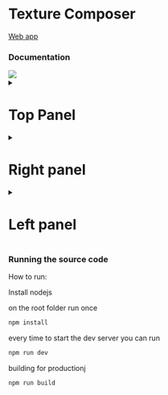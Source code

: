 
<h1>Texture Composer</h1>

[Web app](https://thiago099.github.io/texture-composer/)

<h3>Documentation</h3>
<img src="https://github.com/user-attachments/assets/e891c5e8-a274-4a91-9846-5f649f6bad31"/>
<details>
  <summary><h1>Top Panel</h1></summary>
  <img src="https://github.com/user-attachments/assets/8b387184-5b4b-4abc-a314-ada789c60791"/>
  <details>
    <summary><h2>Project menu</h2></summary>
    <h3>The project menu allows you to save your projects</h3>
    <p>You can also drop projects into the main window to load them</p> 
    <img src="https://github.com/user-attachments/assets/0000dff0-5931-469c-bd5e-239ada979232"/>
    <hr/>
  </details>
  <details>
    <summary><h2>File menu</h2></summary>
    <h3>The file menu allows you to load and create new files</h3>
    <p>You can also load files by dragging and dropping them into the main window</p> 
    <img src="https://github.com/user-attachments/assets/542b86f3-adb4-4c48-bc01-ee42281db4a9"/>
    <hr/>
  </details>
  <details>
    <summary><h2>Render button</h2></summary>
    <h3>The render button opens a modal that allows you to export your work into images</h3>
    <p>These files will have the maximum resolution possible</p> 
    <p>You can right-click on the name of each file to edit it</p> 
    <img src="https://github.com/user-attachments/assets/7994a46d-90aa-441f-9966-583e5c017702"/>
    <h3>You can click on the edit button, in order to change the midias of each output</h3>
    <img src="https://github.com/user-attachments/assets/ec133900-438f-4fc4-9920-56ee3f518e0b"/>
    <hr/>
  </details>
  <hr/>
</details>
<details>
  <summary><h1>Right panel</h1></summary>
  <h3>The right panel contains your files, the layer list and your change history</h3>
  <img src="https://github.com/user-attachments/assets/f604f3b1-b600-4f78-a46b-b6e18ec104a9"/>
  <details>
      <summary><h2>File list</h2></summary>
      <h3>You can click on each file in order to preview and edit it</h3>
      <p>You can drag and drop the files in order to reorder them</p> 
      <p>You can also create folders on the file menu, The folders work like collapsible separator to your files</p> 
      <img src="https://github.com/user-attachments/assets/3859a979-205b-493d-a50d-b235c124d7fc"/>
    <hr/>
  </details>
  <details>
      <summary><h2>Layer list</h2></summary>
      <h3>When a composition is selected your layers will appear here</h3>
      <p>You can drag and drop the layers in order to reorder them</p> 
      <p>The order of the layer list is important as lower layers will be rendered first</p> 
      <p>You can drag and drop any item from the file list into here</p> 
      <img src="https://github.com/user-attachments/assets/973229b5-6a0a-4987-b3f4-f056e0919961"/>
    <hr/>
  </details>
  <details>
    <summary><h2>History list</h2></summary>
    <h3>The history list contains all your changes</h3>
    <p>You can click on any change in order to revert your project to that version</p> 
    <p>You can press CTRL+Z in order to revert the last change</p> 
    <p>You can press CTRL+Y in order to go to a newer version</p> 
    <img src="https://github.com/user-attachments/assets/ac9d7253-0a3c-40aa-8789-521dbdf8c053"/>
    <hr/>
  </details>
</details>
  <details>
    <summary><h1>Left panel</h1></summary>
    <h3>The left panel contains the properties to all the selected files</h3>
    <img src="https://github.com/user-attachments/assets/c3abec46-ab79-4a74-8b4b-94532d441e12"/>
    <details>
      <summary><h2>Composition properties</h2></summary>
      <p>The mask file, is an ID map that can be used by the layers to display texture on certain areas</p> 
      <p>The normal output will use a shader to convert the composition final output to a normal map</p> 
      <p>The texture swap tab allows you to easily swap any textures used by your composition</p> 
      <img src="https://github.com/user-attachments/assets/ba07a4f2-7a60-49be-aa0e-b117ef540abc"/>
      <hr/>
  </details>
  <details>
    <summary><h2>The layer properties</h2></summary>
    <p>The layer properties is the most advanced menu of this program, it allows you to modify your textures in various ways</p> 
    <p>No changes are lost, so you can easily modify the parameters of any change at any point</p> 
    <img src="https://github.com/user-attachments/assets/2343f0c3-1a63-4e3c-bad8-1efd205ec528"/>
    <details>
      <summary>Basic</summary>
      <p>On the basic tab, you can modify the file of the layer, which is the base for rendering</p> 
      <p>You can drag and drop any files from the files tab into this input</p> 
      <img src="https://github.com/user-attachments/assets/cff74c2b-53a6-4671-8c4e-01ef5da0ace8"/>
      <hr/>
    </details>
    <details>
      <summary>Positioning</summary>
      <p>The positioning menu will tell where the layer will snap to its offset and if it will tile</p> 
      <img src="https://github.com/user-attachments/assets/187ac900-1464-41c9-9197-396a2c0c3abe"/>
      <hr/>
    </details>
    <details>
      <summary>Mask</summary>
      <p>In the mask tab, you can tell which part of the composition mask file this layer will apply</p> 
      <p>You can have an additional mask to the layer which is another file, which will be used as both luma and alpha mask</p> 
      <img src="https://github.com/user-attachments/assets/bc528b15-54c9-4c02-a34d-0a54101ba542"/>
      <hr/>
    </details>
    <details>
      <summary>Blending</summary>
      <p>The blending tab tells how your layer will blend with other layers</p> 
      <p>Here you can set the alpha, blend mode</p> 
      <p>You can also create your own blend mode by checking and unchecking the channel boxes</p> 
      <img src="https://github.com/user-attachments/assets/ba9bea5e-d166-43ae-b10a-e9267a52dade"/>
      <hr/>
    </details>
    <details>
      <summary>Effects</summary>
      <p>In this tab you can add special effects to your layer, such as blur and gradient map</p> 
      <p>You can set up a custom masks to your blur which tells how much each part of your texture will be blurred</p> 
      <p>The gradient map and all colors in this program support alpha, which I found very useful for blending texture maps</p> 
      <img src="https://github.com/user-attachments/assets/34cdfa6c-f28a-4f04-85b5-41529ff082d2"/>
      <hr/>
    </details>
    <details>
      <summary>Color correction</summary>
      <p>The color correction tab allow you to adjust some parameters on your layer color</p> 
      <img src="https://github.com/user-attachments/assets/a499cf00-65c7-4ab0-bd1a-7e7277b3f808"/>
      <hr/>
    </details>
    <hr/>

  </details>
  <details>
    <summary><h2>Pattern Properties</h2></summary>
      <h3>Each pattern type will have its own properties that you can configure</h3>
      <img src="https://github.com/user-attachments/assets/ac9d7253-0a3c-40aa-8789-521dbdf8c053"/>
      <details>
        <summary>Color properties</summary>
        <img src="https://github.com/user-attachments/assets/6a718741-9453-452c-a6e0-071751e15c6c"/>
        <hr/>
      </details>
      <details>
        <summary>Linear gradient properties</summary>
        <img src="https://github.com/user-attachments/assets/df31dde5-c682-4508-844f-1bf075d4bfc1"/>
        <hr/>
      </details>
      <details>
        <summary>Noise properties</summary>
        <img src="https://github.com/user-attachments/assets/2d16fdb9-0587-48a7-955f-a7992361b7b5"/>
        <hr/>
      </details>
    <hr/>
  </details>
  <hr/>
</details>

<h3>Running the source code</h3>
How to run:

Install nodejs

on the root folder run once
```bash
npm install
```

every time to start the dev server you can run
```bash
npm run dev
```

building for productionj
```bash
npm run build
```
